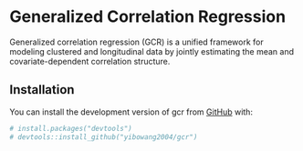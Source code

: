 # Generalized Correlation Regression

Generalized correlation regression (GCR) is a unified framework for modeling 
clustered and longitudinal data by jointly estimating the mean and covariate-dependent correlation structure.

## Installation

You can install the development version of gcr from
[GitHub](https://github.com/) with:

``` r
# install.packages("devtools")
# devtools::install_github("yibowang2004/gcr")
```
